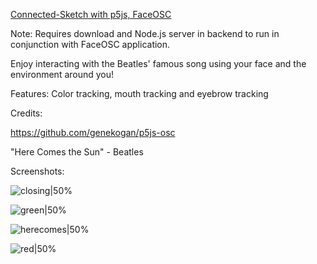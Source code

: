 <u>Connected-Sketch with p5js, FaceOSC</u>

Note: Requires download and Node.js server in backend to run in conjunction with FaceOSC application.



Enjoy interacting with the Beatles' famous song using your face and the environment around you!

Features: Color tracking, mouth tracking and eyebrow tracking



Credits:

https://github.com/genekogan/p5js-osc

"Here Comes the Sun" - Beatles



Screenshots:

![closing|50%](/images/closing.jpg)

![green|50%](/images/green.jpg)

![herecomes|50%](/images/herecomes.jpg)

![red|50%](/images/red.jpg)

